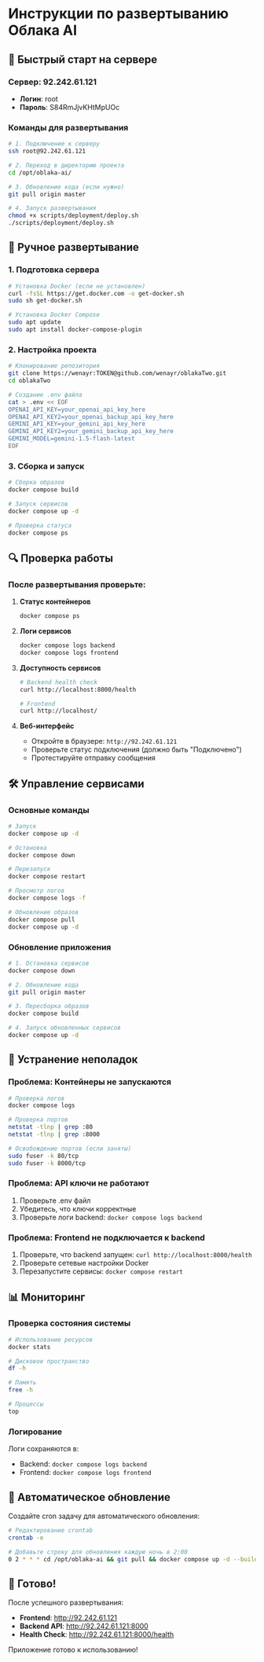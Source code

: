 # Инструкции по развертыванию Облака AI

## 🎯 Быстрый старт на сервере

### Сервер: 92.242.61.121
- **Логин**: root
- **Пароль**: S84RmJjvKHtMpUOc

### Команды для развертывания

```bash
# 1. Подключение к серверу
ssh root@92.242.61.121

# 2. Переход в директорию проекта
cd /opt/oblaka-ai/

# 3. Обновление кода (если нужно)
git pull origin master

# 4. Запуск развертывания
chmod +x scripts/deployment/deploy.sh
./scripts/deployment/deploy.sh
```

## 🔧 Ручное развертывание

### 1. Подготовка сервера

```bash
# Установка Docker (если не установлен)
curl -fsSL https://get.docker.com -o get-docker.sh
sudo sh get-docker.sh

# Установка Docker Compose
sudo apt update
sudo apt install docker-compose-plugin
```

### 2. Настройка проекта

```bash
# Клонирование репозитория
git clone https://wenayr:TOKEN@github.com/wenayr/oblakaTwo.git
cd oblakaTwo

# Создание .env файла
cat > .env << EOF
OPENAI_API_KEY=your_openai_api_key_here
OPENAI_API_KEY2=your_openai_backup_api_key_here
GEMINI_API_KEY=your_gemini_api_key_here
GEMINI_API_KEY2=your_gemini_backup_api_key_here
GEMINI_MODEL=gemini-1.5-flash-latest
EOF
```

### 3. Сборка и запуск

```bash
# Сборка образов
docker compose build

# Запуск сервисов
docker compose up -d

# Проверка статуса
docker compose ps
```

## 🔍 Проверка работы

### После развертывания проверьте:

1. **Статус контейнеров**
   ```bash
   docker compose ps
   ```

2. **Логи сервисов**
   ```bash
   docker compose logs backend
   docker compose logs frontend
   ```

3. **Доступность сервисов**
   ```bash
   # Backend health check
   curl http://localhost:8000/health
   
   # Frontend
   curl http://localhost/
   ```

4. **Веб-интерфейс**
   - Откройте в браузере: `http://92.242.61.121`
   - Проверьте статус подключения (должно быть "Подключено")
   - Протестируйте отправку сообщения

## 🛠️ Управление сервисами

### Основные команды

```bash
# Запуск
docker compose up -d

# Остановка
docker compose down

# Перезапуск
docker compose restart

# Просмотр логов
docker compose logs -f

# Обновление образов
docker compose pull
docker compose up -d
```

### Обновление приложения

```bash
# 1. Остановка сервисов
docker compose down

# 2. Обновление кода
git pull origin master

# 3. Пересборка образов
docker compose build

# 4. Запуск обновленных сервисов
docker compose up -d
```

## 🚨 Устранение неполадок

### Проблема: Контейнеры не запускаются

```bash
# Проверка логов
docker compose logs

# Проверка портов
netstat -tlnp | grep :80
netstat -tlnp | grep :8000

# Освобождение портов (если заняты)
sudo fuser -k 80/tcp
sudo fuser -k 8000/tcp
```

### Проблема: API ключи не работают

1. Проверьте .env файл
2. Убедитесь, что ключи корректные
3. Проверьте логи backend: `docker compose logs backend`

### Проблема: Frontend не подключается к backend

1. Проверьте, что backend запущен: `curl http://localhost:8000/health`
2. Проверьте сетевые настройки Docker
3. Перезапустите сервисы: `docker compose restart`

## 📊 Мониторинг

### Проверка состояния системы

```bash
# Использование ресурсов
docker stats

# Дисковое пространство
df -h

# Память
free -h

# Процессы
top
```

### Логирование

Логи сохраняются в:
- Backend: `docker compose logs backend`
- Frontend: `docker compose logs frontend`

## 🔄 Автоматическое обновление

Создайте cron задачу для автоматического обновления:

```bash
# Редактирование crontab
crontab -e

# Добавьте строку для обновления каждую ночь в 2:00
0 2 * * * cd /opt/oblaka-ai && git pull && docker compose up -d --build
```

## 🎉 Готово!

После успешного развертывания:

- **Frontend**: http://92.242.61.121
- **Backend API**: http://92.242.61.121:8000
- **Health Check**: http://92.242.61.121:8000/health

Приложение готово к использованию!

